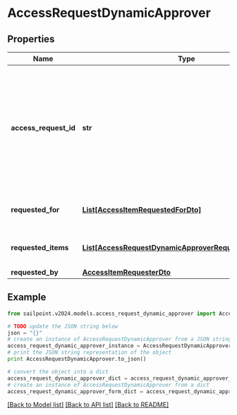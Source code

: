 # AccessRequestDynamicApprover


## Properties

Name | Type | Description | Notes
------------ | ------------- | ------------- | -------------
**access_request_id** | **str** | The unique ID of the access request object. Can be used with the [access request status endpoint](https://developer.sailpoint.com/idn/api/beta/list-access-request-status) to get the status of the request.  | 
**requested_for** | [**List[AccessItemRequestedForDto]**](AccessItemRequestedForDto.md) | Identities access was requested for. | 
**requested_items** | [**List[AccessRequestDynamicApproverRequestedItemsInner]**](AccessRequestDynamicApproverRequestedItemsInner.md) | The access items that are being requested. | 
**requested_by** | [**AccessItemRequesterDto**](AccessItemRequesterDto.md) |  | 

## Example

```python
from sailpoint.v2024.models.access_request_dynamic_approver import AccessRequestDynamicApprover

# TODO update the JSON string below
json = "{}"
# create an instance of AccessRequestDynamicApprover from a JSON string
access_request_dynamic_approver_instance = AccessRequestDynamicApprover.from_json(json)
# print the JSON string representation of the object
print AccessRequestDynamicApprover.to_json()

# convert the object into a dict
access_request_dynamic_approver_dict = access_request_dynamic_approver_instance.to_dict()
# create an instance of AccessRequestDynamicApprover from a dict
access_request_dynamic_approver_form_dict = access_request_dynamic_approver.from_dict(access_request_dynamic_approver_dict)
```
[[Back to Model list]](../README.md#documentation-for-models) [[Back to API list]](../README.md#documentation-for-api-endpoints) [[Back to README]](../README.md)


